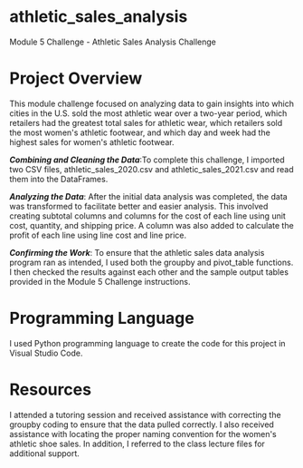 # athletic_sales_analysis
Module 5 Challenge - Athletic Sales Analysis Challenge

# Project Overview
This module challenge focused on analyzing data to gain insights into which cities in the U.S. sold the most athletic wear over a two-year period, which retailers had the greatest total sales for athletic wear, which retailers sold the most women's athletic footwear, and which day and week had the highest sales for women's athletic footwear. 

**_Combining and Cleaning the Data_**:To complete this challenge, I imported two CSV files, athletic_sales_2020.csv and athletic_sales_2021.csv and read them into the DataFrames.

**_Analyzing the Data_**: After the initial data analysis was completed, the data was transformed to facilitate better and easier analysis. This involved creating subtotal columns and columns for the cost of each line using unit cost, quantity, and shipping price. A column was also added to calculate the profit of each line using line cost and line price.

**_Confirming the Work_**: To ensure that the athletic sales data analysis program ran as intended, I used both the groupby and pivot_table functions. I then checked the results against each other and the sample output tables provided in the Module 5 Challenge instructions.

# Programming Language
I used Python programming language to create the code for this project in Visual Studio Code.

# Resources 
I attended a tutoring session and received assistance with correcting the groupby coding to ensure that the data pulled correctly. I also received assistance with locating the proper naming convention for the women's athletic shoe sales. In addition, I referred to the class lecture files for additional support.
